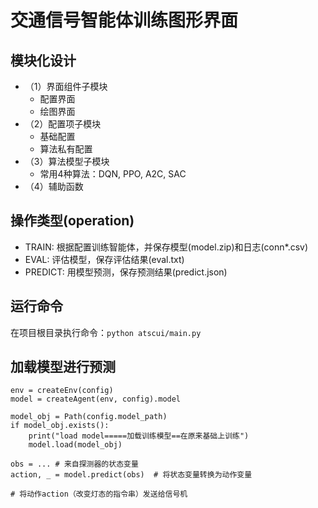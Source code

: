 # 交通信号智能体训练图形界面

## 模块化设计

- （1）界面组件子模块
  - 配置界面
  - 绘图界面
- （2）配置项子模块
  - 基础配置
  - 算法私有配置
- （3）算法模型子模块
  - 常用4种算法：DQN, PPO, A2C, SAC
- （4）辅助函数

## 操作类型(operation)

- TRAIN: 根据配置训练智能体，并保存模型(model.zip)和日志(conn*.csv)
- EVAL: 评估模型，保存评估结果(eval.txt)
- PREDICT: 用模型预测，保存预测结果(predict.json)

## 运行命令

在项目根目录执行命令：``` python atscui/main.py ```

## 加载模型进行预测

```
env = createEnv(config)
model = createAgent(env, config).model

model_obj = Path(config.model_path)
if model_obj.exists():
    print("load model=====加载训练模型==在原来基础上训练")
    model.load(model_obj) 

obs = ... # 来自探测器的状态变量
action, _ = model.predict(obs)  # 将状态变量转换为动作变量

# 将动作action（改变灯态的指令串）发送给信号机

```